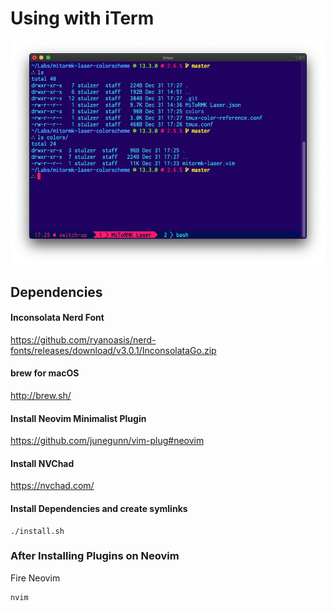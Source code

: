 # Using with iTerm

![Terminal Screenshot](https://raw.githubusercontent.com/stulzer/dot-files/master/screenshot-mitormk.png)

## Dependencies

#### Inconsolata Nerd Font
https://github.com/ryanoasis/nerd-fonts/releases/download/v3.0.1/InconsolataGo.zip

#### brew for macOS
http://brew.sh/

#### Install Neovim Minimalist Plugin
https://github.com/junegunn/vim-plug#neovim

#### Install NVChad

https://nvchad.com/

#### Install Dependencies and create symlinks

```
./install.sh
```

### After Installing Plugins on Neovim

Fire Neovim

```
nvim
```
